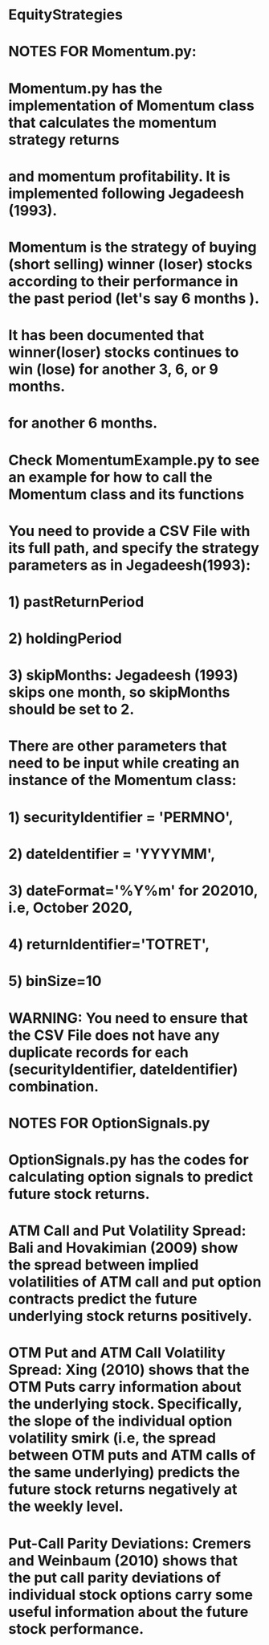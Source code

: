 # EquityStrategies

# NOTES FOR Momentum.py:
# Momentum.py has the implementation of Momentum class that calculates the momentum strategy returns
# and momentum profitability. It is implemented following Jegadeesh (1993). 
# Momentum is the strategy of buying (short selling) winner (loser) stocks according to their performance in the past period (let's say 6 months ). 
# It has been documented that winner(loser) stocks continues to win (lose) for another 3, 6, or 9 months.
# for another 6 months.  
# Check MomentumExample.py to see an example for how to call the Momentum class and its functions

# You need to provide a CSV File with its full path, and specify the strategy parameters as in Jegadeesh(1993):
# 1) pastReturnPeriod
# 2) holdingPeriod
# 3) skipMonths: Jegadeesh (1993) skips one month, so skipMonths should be set to 2.
# There are other parameters that need to be input while creating an instance of the Momentum class:
# 1) securityIdentifier = 'PERMNO',
# 2) dateIdentifier = 'YYYYMM',
# 3) dateFormat='%Y%m' for 202010, i.e, October 2020,
# 4) returnIdentifier='TOTRET',
# 5) binSize=10
# WARNING: You need to ensure that the CSV File does not have any duplicate records for each (securityIdentifier, dateIdentifier) combination.


# NOTES FOR OptionSignals.py
# OptionSignals.py has the codes for calculating option signals to predict future stock returns.
# ATM Call and Put Volatility Spread: Bali and Hovakimian (2009) show the spread between implied volatilities of ATM call and put option contracts predict the future underlying stock returns positively.
# OTM Put and ATM Call Volatility Spread: Xing (2010) shows that the OTM Puts carry information about the underlying stock. Specifically, the slope of the individual option volatility smirk (i.e, the spread between OTM puts and ATM calls of the same underlying) predicts the future stock returns negatively at the weekly level.
# Put-Call Parity Deviations: Cremers and Weinbaum (2010) shows that the put call parity deviations of individual stock options carry some useful information about the future stock performance.

 

